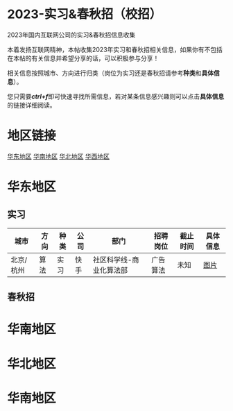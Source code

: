 # 2023-实习&春秋招（校招）
2023年国内互联网公司的实习&amp;春秋招信息收集

本着发扬互联网精神，本帖收集2023年实习和春秋招相关信息，如果你有不包括在本帖的有关信息并希望分享的话，可以积极参与分享！

相关信息按照城市、方向进行归类（岗位为实习还是春秋招请参考**种类**和**具体信息**）。

您只需要***ctrl+f***即可快速寻找所需信息，若对某条信息感兴趣则可以点击**具体信息**的链接详细阅读。


# 地区链接

[华东地区](#华东地区)	[华南地区](#华南地区)	[华北地区](#华北地区)	[华西地区](#华西地区)


# 华东地区

## 实习


| 城市      | 方向 | 种类 | 公司 | 部门                    | 招聘岗位 | 截止时间 | 具体信息                                                  |
| ---       | ---  | --- | --- | ----------------------  | ------ | ----      | ---------------------------------------------------------|
| 北京/杭州  | 算法 | 实习 | 快手 | 社区科学线-商业化算法部 | 广告算法 | 未知      | [图片](Image/快手-广告算法-实习.jpg)                        |



## 春秋招



# 华南地区



# 华北地区



# 华南地区



